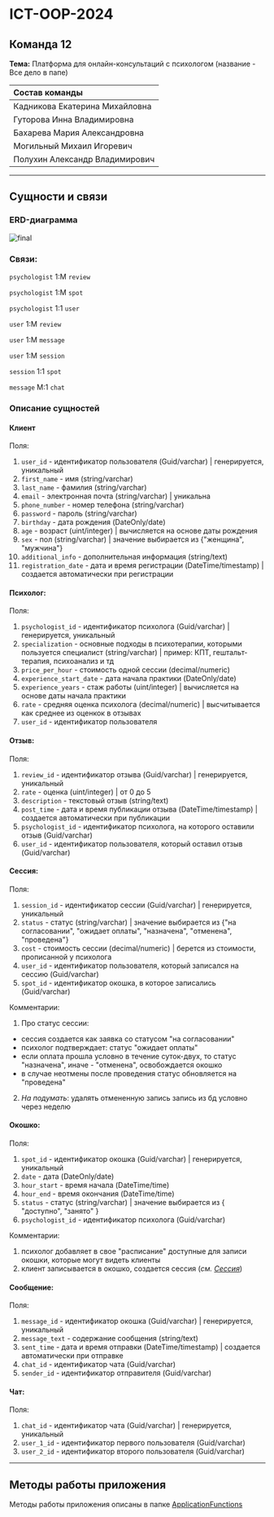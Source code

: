 # ICT-OOP-2024

## Команда  12 

**Тема:** Платформа для онлайн-консультаций с психологом (название - Все дело в папе)

| Состав команды |
|:-----|
| Кадникова Екатерина Михайловна |
| Гуторова Инна Владимировна |
| Бахарева Мария Александровна |
| Могильный Михаил Игоревич |
| Полухин Александр Владимирович |

---

## Сущности и связи

### ERD-диаграмма

![final](https://github.com/t0nso1eil/ICT-OOP-2024/assets/112972915/415412c8-e46e-4b80-9cb4-0eff0f6635c2)


### Связи:

`psychologist` 1:M  `review` 

`psychologist` 1:M  `spot`

`psychologist` 1:1  `user`



`user` 1:M  `review`

`user` 1:M  `message` 

`user` 1:M  `session`



`session` 1:1 `spot`


`message` M:1 `chat`



### Описание сущностей

#### Клиент
Поля:
1) `user_id` - идентификатор пользователя (Guid/varchar) | генерируется, уникальный
2) `first_name` - имя (string/varchar)
3) `last_name` - фамилия (string/varchar)
4) `email` - электронная почта (string/varchar) | уникальна
5) `phone_number` - номер телефона (string/varchar)
6) `password` - пароль (string/varchar)
7) `birthday` - дата рождения (DateOnly/date)
8) `age` - возраст (uint/integer) | вычисляется на основе даты рождения
9) `sex` - пол (string/varchar) | значение выбирается из {"женщина", "мужчина"}
10) `additional_info` - дополнительная информация (string/text)
11) `registration_date` - дата и время регистрации (DateTime/timestamp) | создается автоматически при регистрации
    
#### Психолог:
Поля:
1) `psychologist_id` - идентификатор психолога (Guid/varchar) | генерируется, уникальный
2) `specialization` - основные подходы в психотерапии, которыми пользуется специалист (string/varchar) | пример: КПТ, гештальт-терапия, психоанализ и тд
3) `price_per_hour` - стоимость одной сессии (decimal/numeric)
4) `experience_start_date` - дата начала практики (DateOnly/date)
5) `experience_years` - стаж работы (uint/integer) | вычисляется на основе даты начала практики
6) `rate` - средняя оценка психолога (decimal/numeric) | высчитывается как среднее из оценкок в отзывах
7) `user_id` - идентификатор пользователя
   
#### Отзыв:
Поля:
1) `review_id` - идентификатор отзыва (Guid/varchar) | генерируется, уникальный
2) `rate` - оценка (uint/integer) | от 0 до 5
3) `description` - текстовый отзыв (string/text)
4) `post_time` - дата и время публикации отзыва (DateTime/timestamp) | создается автоматически при публикации
5) `psychologist_id` - идентификатор психолога, на которого оставили отзыв (Guid/varchar)
6) `user_id` - идентификатор пользователя, который оставил отзыв (Guid/varchar)

#### Сессия:
Поля: 
1) `session_id` - идентификатор сессии (Guid/varchar) | генерируется, уникальный
2) `status` - статус (string/varchar) | значение выбирается из {"на согласовании", "ожидает оплаты", "назначена", "отменена", "проведена"}
3) `cost` - стоимость сессии (decimal/numeric) | берется из стоимости, прописанной у психолога
4) `user_id` - идентификатор пользователя, который записался на сессию (Guid/varchar)
5) `spot_id` - идентификатор окошка, в которое записались (Guid/varchar)

Комментарии:
1) Про статус сессии:
* сессия создается как заявка со статусом "на согласовании"
* психолог подтверждает: статус "ожидает оплаты"
* если оплата прошла условно в течение суток-двух, то статус "назначена", иначе - "отменена", освобождается окошко
* в случае неотмены после проведения статус обновляется на "проведена"
2) _На подумать_: удалять отмененную запись запись из бд условно через неделю

#### Окошко:
Поля:
1) `spot_id` - идентификатор окошка (Guid/varchar) | генерируется, уникальный
2) `date` - дата (DateOnly/date)
3) `hour_start` - время начала (DateTime/time)
4) `hour_end` - время окончания (DateTime/time)
5) `status` - статус (string/varchar) | значение выбирается из { "доступно", "занято" }
6) `psychologist_id` - идентификатор психолога (Guid/varchar)

Комментарии:
1) психолог добавляет в свое "расписание" доступные для записи окошки, которые могут видеть клиенты
2) клиент записывается в окошко, создается сессия (_см. [Сессия](README.md:72)_)

#### Сообщение:
Поля:
1) `message_id` - идентификатор окошка (Guid/varchar) | генерируется, уникальный
2) `message_text` - содержание сообщения (string/text)
3) `sent_time` - дата и время отправки (DateTime/timestamp) | создается автоматически при отправке
4) `chat_id` - идентификатор чата (Guid/varchar)
5) `sender_id` - идентификатор отправителя (Guid/varchar)

#### Чат:
Поля:
1) `chat_id` - идентификатор чата (Guid/varchar) | генерируется, уникальный
2) `user_1_id` - идентификатор первого пользователя (Guid/varchar)
3) `user_2_id` - идентификатор второго пользователя (Guid/varchar)

---

## Методы работы приложения

Методы работы приложения описаны в папке [ApplicationFunctions](ApplicationFunctions)


